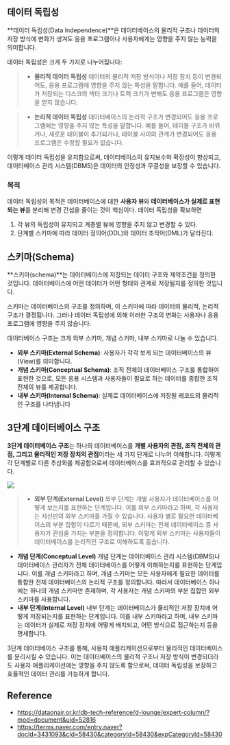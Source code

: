 ## 데이터 독립성
**데이터 독립성(Data Independence)**은 데이터베이스의 물리적 구조나 데이터의 저장 방식에 변화가 생겨도 응용 프로그램이나 사용자에게는 영향을 주지 않는 능력을 의미합니다.

데이터 독립성은 크게 두 가지로 나누어집니다:

>- **물리적 데이터 독립성** 
>데이터의 물리적 저장 방식이나 저장 장치 등이 변경되어도, 응용 프로그램에 영향을 주지 않는 특성을 말합니다. 
>예를 들어, 데이터가 저장되는 디스크의 섹터 크기나 트랙 크기가 변해도 응용 프로그램은 영향을 받지 않습니다.

>- **논리적 데이터 독립성** 
>데이터베이스의 논리적 구조가 변경되어도 응용 프로그램에는 영향을 주지 않는 특성을 말합니다. 
>예를 들어, 테이블 구조가 바뀌거나, 새로운 테이블이 추가되거나, 테이블 사이의 관계가 변경되어도 응용 프로그램은 수정할 필요가 없습니다.

이렇게 데이터 독립성을 유지함으로써, 데이터베이스의 유지보수와 확장성이 향상되고, 데이터베이스 관리 시스템(DBMS)은 데이터의 안정성과 무결성을 보장할 수 있습니다.

### 목적

데이터 독립성의 목적은 데이터베이스에 대한 **사용자 뷰**와 **데이터베이스가 실제로 표현되는 뷰**를 분리해 변경 간섭을 줄이는 것이 핵심이다. 데이터 독립성을 확보하면

1. 각 뷰의 독립성이 유지되고 계층별 뷰에 영향을 주지 않고 변경할 수 있다.
2. 단계별 스키마에 따라 데이터 정의어(DDL)와 데이터 조작어(DML)가 달라진다.


## 스키마(Schema)
**스키마(schema)**는 데이터베이스에 저장되는 데이터 구조와 제약조건을 정의한 것입니다. 데이터베이스에 어떤 데이터가 어떤 형태와 관계로 저장될지를 정의한 것입니다.

스키마는 데이터베이스의 구조를 정의하며, 이 스키마에 따라 데이터의 물리적, 논리적 구조가 결정됩니다. 그러나 데이터 독립성에 의해 이러한 구조의 변화는 사용자나 응용 프로그램에 영향을 주지 않습니다.

데이터베이스 구조는 크게 외부 스키마, 개념 스키마, 내부 스키마로 나눌 수 있습니다.

>
- **외부 스키마(External Schema)**: 사용자가 각각 보게 되는 데이터베이스의 뷰(View)를 의미합니다.
- **개념 스키마(Conceptual Schema)**: 조직 전체의 데이터베이스 구조를 통합하여 표현한 것으로, 모든 응용 시스템과 사용자들이 필요로 하는 데이터를 종합한 조직 전체의 뷰를 제공합니다.
- **내부 스키마(Internal Schema)**: 실제로 데이터베이스에 저장될 레코드의 물리적인 구조를 나타냅니다

## 3단계 데이터베이스 구조
**3단계 데이터베이스 구조**는 하나의 데이터베이스를 **개별 사용자의 관점, 조직 전체의 관점, 그리고 물리적인 저장 장치의 관점**이라는 세 가지 단계로 나누어 이해합니다. 이렇게 각 단계별로 다른 추상화를 제공함으로써 데이터베이스를 효과적으로 관리할 수 있습니다.

![](/Users/kimjong-wan/workspace/Subak-Uncle.github.io/_posts/images/2024-01-11-데이터독립성-스키마/image-20240112003628826.png)


>- **외부 단계(External Level)** 
>외부 단계는 개별 사용자가 데이터베이스를 어떻게 보는지를 표현하는 단계입니다. 이를 외부 스키마라고 하며, 각 사용자는 자신만의 외부 스키마를 가질 수 있습니다. 사용자 별로 필요한 데이터베이스의 부분 집합이 다르기 때문에, 외부 스키마는 전체 데이터베이스 중 사용자가 관심을 가지는 부분을 정의합니다. 이렇게 외부 스키마는 사용자들이 데이터베이스를 논리적인 구조로 이해하도록 돕습니다.
- **개념 단계(Conceptual Level)** 
개념 단계는 데이터베이스 관리 시스템(DBMS)나 데이터베이스 관리자가 전체 데이터베이스를 어떻게 이해하는지를 표현하는 단계입니다. 이를 개념 스키마라고 하며, 개념 스키마는 모든 사용자에게 필요한 데이터를 통합한 전체 데이터베이스의 논리적 구조를 정의합니다. 따라서 데이터베이스 하나에는 하나의 개념 스키마만 존재하며, 각 사용자는 개념 스키마의 부분 집합인 외부 스키마를 사용합니다.
- **내부 단계(Internal Level)**
 내부 단계는 데이터베이스가 물리적인 저장 장치에 어떻게 저장되는지를 표현하는 단계입니다. 이를 내부 스키마라고 하며, 내부 스키마는 데이터가 실제로 저장 장치에 어떻게 배치되고, 어떤 방식으로 접근하는지 등을 명세합니다.

3단계 데이터베이스 구조를 통해, 사용자 애플리케이션으로부터 물리적인 데이터베이스를 분리시킬 수 있습니다. 이는 데이터베이스의 물리적 구조나 저장 방식이 변경되더라도 사용자 애플리케이션에는 영향을 주지 않도록 함으로써, 데이터 독립성을 보장하고 효율적인 데이터 관리를 가능하게 합니다.

## Reference
- https://dataonair.or.kr/db-tech-reference/d-lounge/expert-column/?mod=document&uid=52816
- https://terms.naver.com/entry.naver?docId=3431093&cid=58430&categoryId=58430&expCategoryId=58430